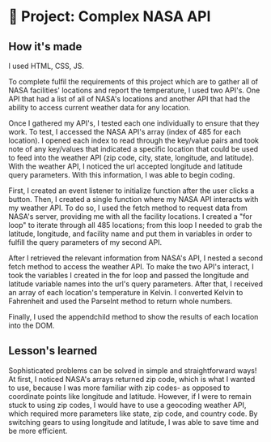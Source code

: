 # 🚀 Project: Complex NASA API

## How it's made
I used HTML, CSS, JS.

To complete fulfil the requirements of this project which are to gather all of NASA facilities' locations and report the temperature, I used two API's. One API that had a list of all of NASA's locations and another API that had the ability to access current weather data for any location.

Once I gathered my API's, I tested each one individually to ensure that they work. To test, I accessed the NASA API's array (index of 485 for each location). I opened each index to read through the key/value pairs and took note of any key/values that indicated a specific location that could be used to feed into the weather API (zip code, city, state, longitude, and latitude). With the weather API, I noticed the url accepted longitude and latitude query parameters. With this information, I was able to begin coding.

First, I created an event listener to initialize function after the user clicks a button. Then, I created a single function where my NASA API interacts with my weather API. To do so, I used the fetch method to request data from NASA's server, providing me with all the facility locations. I created a "for loop" to iterate through all 485 locations; from this loop I needed to grab the latitude, longitude, and facility name and put them in variables in order to fulfill the query parameters of my second API.

After I retrieved the relevant information from NASA's API, I nested a second fetch method to access the weather API. To make the two API's interact, I took the variables I created in the for loop and passed the longitude and latitude variable names into the url's query parameters. After that, I received an array of each location's temperature in Kelvin. I converted Kelvin to Fahrenheit and used the ParseInt method to return whole numbers.

Finally, I used the appendchild method to show the results of each location into the DOM.

## Lesson's learned
Sophisticated problems can be solved in simple and straightforward ways! At first, I noticed NASA's arrays returned zip code, which is what I wanted to use, because I was more familiar with zip codes- as opposed to coordinate points like longitude and latitude. However, if I were to remain stuck to using zip codes, I would have to use a geocoding weather API, which required more parameters like state, zip code, and country code. By switching gears to using longitude and latitude, I was able to save time and be more efficient.